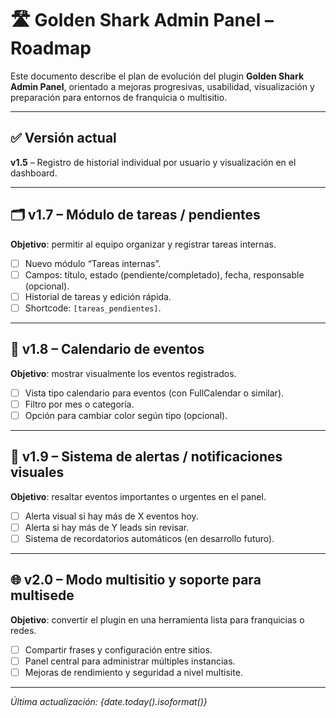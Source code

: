 # 🛣️ Golden Shark Admin Panel – Roadmap

Este documento describe el plan de evolución del plugin **Golden Shark Admin Panel**, orientado a mejoras progresivas, usabilidad, visualización y preparación para entornos de franquicia o multisitio.

---

## ✅ Versión actual
**v1.5** – Registro de historial individual por usuario y visualización en el dashboard.

---

## 🗂️ v1.7 – Módulo de tareas / pendientes
**Objetivo**: permitir al equipo organizar y registrar tareas internas.
- [ ] Nuevo módulo “Tareas internas”.
- [ ] Campos: título, estado (pendiente/completado), fecha, responsable (opcional).
- [ ] Historial de tareas y edición rápida.
- [ ] Shortcode: `[tareas_pendientes]`.

---

## 📅 v1.8 – Calendario de eventos
**Objetivo**: mostrar visualmente los eventos registrados.
- [ ] Vista tipo calendario para eventos (con FullCalendar o similar).
- [ ] Filtro por mes o categoría.
- [ ] Opción para cambiar color según tipo (opcional).

---

## 🔔 v1.9 – Sistema de alertas / notificaciones visuales
**Objetivo**: resaltar eventos importantes o urgentes en el panel.
- [ ] Alerta visual si hay más de X eventos hoy.
- [ ] Alerta si hay más de Y leads sin revisar.
- [ ] Sistema de recordatorios automáticos (en desarrollo futuro).

---

## 🌐 v2.0 – Modo multisitio y soporte para multisede
**Objetivo**: convertir el plugin en una herramienta lista para franquicias o redes.
- [ ] Compartir frases y configuración entre sitios.
- [ ] Panel central para administrar múltiples instancias.
- [ ] Mejoras de rendimiento y seguridad a nivel multisite.

---

*Última actualización: {date.today().isoformat()}*